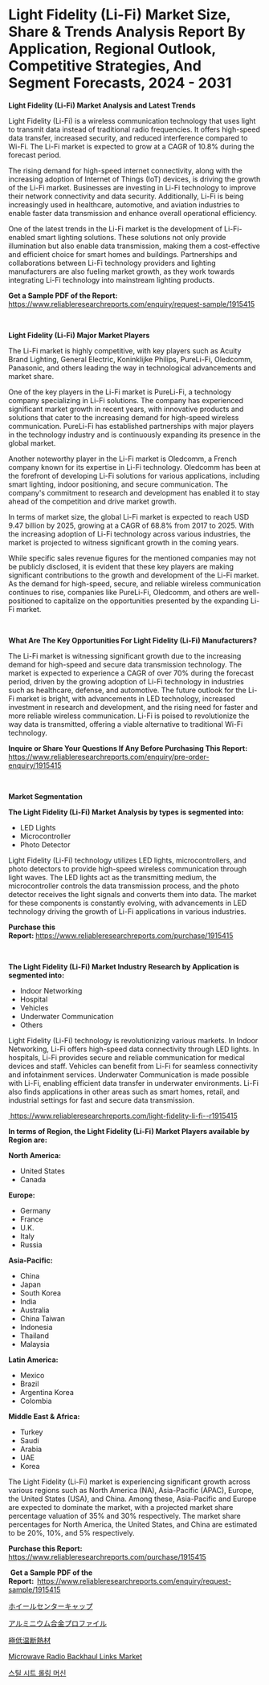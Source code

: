 <p><h1>Light Fidelity (Li-Fi) Market Size, Share & Trends Analysis Report By Application, Regional Outlook, Competitive Strategies, And Segment Forecasts, 2024 - 2031</h1></p><p><strong>Light Fidelity (Li-Fi) Market Analysis and Latest Trends</strong></p>
<p><p>Light Fidelity (Li-Fi) is a wireless communication technology that uses light to transmit data instead of traditional radio frequencies. It offers high-speed data transfer, increased security, and reduced interference compared to Wi-Fi. The Li-Fi market is expected to grow at a CAGR of 10.8% during the forecast period.</p><p>The rising demand for high-speed internet connectivity, along with the increasing adoption of Internet of Things (IoT) devices, is driving the growth of the Li-Fi market. Businesses are investing in Li-Fi technology to improve their network connectivity and data security. Additionally, Li-Fi is being increasingly used in healthcare, automotive, and aviation industries to enable faster data transmission and enhance overall operational efficiency.</p><p>One of the latest trends in the Li-Fi market is the development of Li-Fi-enabled smart lighting solutions. These solutions not only provide illumination but also enable data transmission, making them a cost-effective and efficient choice for smart homes and buildings. Partnerships and collaborations between Li-Fi technology providers and lighting manufacturers are also fueling market growth, as they work towards integrating Li-Fi technology into mainstream lighting products.</p></p>
<p><strong>Get a Sample PDF of the Report:&nbsp;</strong> <a href="https://www.reliableresearchreports.com/enquiry/request-sample/1915415">https://www.reliableresearchreports.com/enquiry/request-sample/1915415</a></p>
<p>&nbsp;</p>
<p><strong>Light Fidelity (Li-Fi) Major Market Players</strong></p>
<p><p>The Li-Fi market is highly competitive, with key players such as Acuity Brand Lighting, General Electric, Koninklijke Philips, PureLi-Fi, Oledcomm, Panasonic, and others leading the way in technological advancements and market share.</p><p>One of the key players in the Li-Fi market is PureLi-Fi, a technology company specializing in Li-Fi solutions. The company has experienced significant market growth in recent years, with innovative products and solutions that cater to the increasing demand for high-speed wireless communication. PureLi-Fi has established partnerships with major players in the technology industry and is continuously expanding its presence in the global market.</p><p>Another noteworthy player in the Li-Fi market is Oledcomm, a French company known for its expertise in Li-Fi technology. Oledcomm has been at the forefront of developing Li-Fi solutions for various applications, including smart lighting, indoor positioning, and secure communication. The company's commitment to research and development has enabled it to stay ahead of the competition and drive market growth.</p><p>In terms of market size, the global Li-Fi market is expected to reach USD 9.47 billion by 2025, growing at a CAGR of 68.8% from 2017 to 2025. With the increasing adoption of Li-Fi technology across various industries, the market is projected to witness significant growth in the coming years.</p><p>While specific sales revenue figures for the mentioned companies may not be publicly disclosed, it is evident that these key players are making significant contributions to the growth and development of the Li-Fi market. As the demand for high-speed, secure, and reliable wireless communication continues to rise, companies like PureLi-Fi, Oledcomm, and others are well-positioned to capitalize on the opportunities presented by the expanding Li-Fi market.</p></p>
<p>&nbsp;</p>
<p><strong>What Are The Key Opportunities For Light Fidelity (Li-Fi) Manufacturers?</strong></p>
<p><p>The Li-Fi market is witnessing significant growth due to the increasing demand for high-speed and secure data transmission technology. The market is expected to experience a CAGR of over 70% during the forecast period, driven by the growing adoption of Li-Fi technology in industries such as healthcare, defense, and automotive. The future outlook for the Li-Fi market is bright, with advancements in LED technology, increased investment in research and development, and the rising need for faster and more reliable wireless communication. Li-Fi is poised to revolutionize the way data is transmitted, offering a viable alternative to traditional Wi-Fi technology.</p></p>
<p><strong>Inquire or Share Your Questions If Any Before Purchasing This Report:</strong> <a href="https://www.reliableresearchreports.com/enquiry/pre-order-enquiry/1915415">https://www.reliableresearchreports.com/enquiry/pre-order-enquiry/1915415</a></p>
<p>&nbsp;</p>
<p><strong>Market Segmentation</strong></p>
<p><strong>The Light Fidelity (Li-Fi) Market Analysis by types is segmented into:</strong></p>
<p><ul><li>LED Lights</li><li>Microcontroller</li><li>Photo Detector</li></ul></p>
<p><p>Light Fidelity (Li-Fi) technology utilizes LED lights, microcontrollers, and photo detectors to provide high-speed wireless communication through light waves. The LED lights act as the transmitting medium, the microcontroller controls the data transmission process, and the photo detector receives the light signals and converts them into data. The market for these components is constantly evolving, with advancements in LED technology driving the growth of Li-Fi applications in various industries.</p></p>
<p><strong>Purchase this Report:&nbsp;</strong><a href="https://www.reliableresearchreports.com/purchase/1915415">https://www.reliableresearchreports.com/purchase/1915415</a></p>
<p>&nbsp;</p>
<p><strong>The Light Fidelity (Li-Fi) Market Industry Research by Application is segmented into:</strong></p>
<p><ul><li>Indoor Networking</li><li>Hospital</li><li>Vehicles</li><li>Underwater Communication</li><li>Others</li></ul></p>
<p><p>Light Fidelity (Li-Fi) technology is revolutionizing various markets. In Indoor Networking, Li-Fi offers high-speed data connectivity through LED lights. In hospitals, Li-Fi provides secure and reliable communication for medical devices and staff. Vehicles can benefit from Li-Fi for seamless connectivity and infotainment services. Underwater Communication is made possible with Li-Fi, enabling efficient data transfer in underwater environments. Li-Fi also finds applications in other areas such as smart homes, retail, and industrial settings for fast and secure data transmission.</p></p>
<p><a href="https://www.reliableresearchreports.com/light-fidelity-li-fi--r1915415">&nbsp;https://www.reliableresearchreports.com/light-fidelity-li-fi--r1915415</a></p>
<p><strong>In terms of Region, the Light Fidelity (Li-Fi) Market Players available by Region are:</strong></p>
<p>
    <p> <strong> North America: </strong>
        <ul>
            <li>United States</li>
            <li>Canada</li>
        </ul>
        </p> 
    <p> <strong> Europe: </strong>
        <ul>
            <li>Germany</li>
            <li>France</li>
            <li>U.K.</li>
            <li>Italy</li>
            <li>Russia</li>
        </ul>
        </p> 
    <p> <strong> Asia-Pacific: </strong>
        <ul>
            <li>China</li>
            <li>Japan</li>
            <li>South Korea</li>
            <li>India</li>
            <li>Australia</li>
            <li>China Taiwan</li>
            <li>Indonesia</li>
            <li>Thailand</li>
            <li>Malaysia</li>
        </ul>
        </p> 
    <p> <strong> Latin America: </strong>
        <ul>
            <li>Mexico</li>
            <li>Brazil</li>
            <li>Argentina Korea</li>
            <li>Colombia</li>
        </ul>
        </p> 
    <p> <strong> Middle East & Africa: </strong>
        <ul>
            <li>Turkey</li>
            <li>Saudi</li>
            <li>Arabia</li>
            <li>UAE</li>
            <li>Korea</li>
        </ul>
    </p>
    </p>
<p><p>The Light Fidelity (Li-Fi) market is experiencing significant growth across various regions such as North America (NA), Asia-Pacific (APAC), Europe, the United States (USA), and China. Among these, Asia-Pacific and Europe are expected to dominate the market, with a projected market share percentage valuation of 35% and 30% respectively. The market share percentages for North America, the United States, and China are estimated to be 20%, 10%, and 5% respectively.</p></p>
<p><strong>Purchase this Report: </strong><a href="https://www.reliableresearchreports.com/purchase/1915415">https://www.reliableresearchreports.com/purchase/1915415</a></p>
<p>&nbsp;<strong>Get a Sample PDF of the Report:&nbsp;&nbsp;</strong><a href="https://www.reliableresearchreports.com/enquiry/request-sample/1915415">https://www.reliableresearchreports.com/enquiry/request-sample/1915415</a></p>
<p><strong></strong></p>
<p><p><a href="https://github.com/LeanneBruen2023/Market-Research-Report-List-1/blob/main/949357820509.md">ホイールセンターキャップ</a></p><p><a href="https://medium.com/@oliveyew35/%E3%82%A2%E3%83%AB%E3%83%9F%E3%83%8B%E3%82%A6%E3%83%A0%E5%90%88%E9%87%91%E3%83%97%E3%83%AD%E3%83%95%E3%82%A1%E3%82%A4%E3%83%AB%E5%B8%82%E5%A0%B4%E8%A6%8F%E6%A8%A1%E3%81%A8%E5%B8%82%E5%A0%B4%E3%83%88%E3%83%AC%E3%83%B3%E3%83%89-%E5%AE%8C%E5%85%A8%E3%81%AA%E6%A5%AD%E7%95%8C%E6%A6%82%E8%A6%81-2024%E5%B9%B4%E3%81%8B%E3%82%892031%E5%B9%B4-f69f0388547f">アルミニウム合金プロファイル</a></p><p><a href="https://medium.com/@joanne.scott9078/%E4%BD%8E%E6%B8%A9%E6%96%AD%E7%86%B1%E5%B8%82%E5%A0%B4-2031%E5%B9%B4%E3%81%BE%E3%81%A7%E3%81%AE%E3%83%88%E3%83%AC%E3%83%B3%E3%83%89-%E4%BA%88%E6%B8%AC-%E7%AB%B6%E4%BA%89%E5%88%86%E6%9E%90-1dca18e99f1e">極低温断熱材</a></p><p><a href="https://github.com/jsmusil/Market-Research-Report-List-2/blob/main/microwave-radio-backhaul-links-market.md">Microwave Radio Backhaul Links Market</a></p><p><a href="https://github.com/Skyleitney456456/Market-Research-Report-List-1/blob/main/686897118879.md">스틸 시트 롤링 머신</a></p></p>